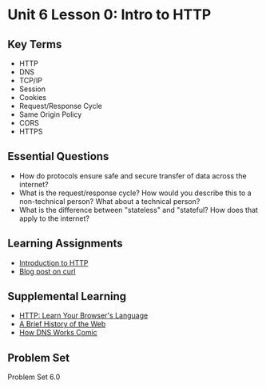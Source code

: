 # Unit 6 Lesson 0:  Intro to HTTP

## Key Terms
* HTTP
* DNS
* TCP/IP
* Session
* Cookies
* Request/Response Cycle
* Same Origin Policy
* CORS
* HTTPS

## Essential Questions
* How do protocols ensure safe and secure transfer of data across the internet?
* What is the request/response cycle? How would you describe this to a non-technical person? What about a technical person?
* What is the difference between "stateless" and "stateful? How does that apply to the internet?  

## Learning Assignments
* [Introduction to HTTP](https://launchschool.com/books/http)
* [Blog post on curl](https://www.networkworld.com/article/2992017/the-joy-of-curl.html)

## Supplemental Learning
* [HTTP: Learn Your Browser's Language](https://marcy-lab-school.s3.us-east-2.amazonaws.com/http-zine+(2).pdf)
* [A Brief History of the Web](https://www.w3.org/History.html)
* [How DNS Works Comic](https://howdns.works/ep2/)

## Problem Set
Problem Set 6.0

